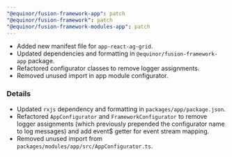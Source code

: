 ```yaml
---
"@equinor/fusion-framework-app": patch
"@equinor/fusion-framework": patch
"@equinor/fusion-framework-modules-app": patch
---
```


- Added new manifest file for `app-react-ag-grid`.
- Updated dependencies and formatting in `@equinor/fusion-framework-app` package.
- Refactored configurator classes to remove logger assignments.
- Removed unused import in app module configurator.

### Details
- Updated `rxjs` dependency and formatting in `packages/app/package.json`.
- Refactored `AppConfigurator` and `FrameworkConfigurator` to remove logger assignments (which previously prepended the configurator name to log messages) and add event$ getter for event stream mapping.
- Removed unused import from `packages/modules/app/src/AppConfigurator.ts`.
